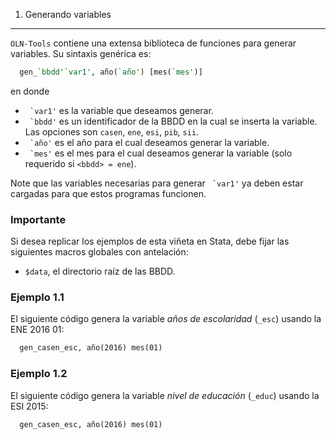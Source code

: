 1. Generando variables
----------------------

``OLN-Tools`` contiene una extensa biblioteca de funciones para generar variables. Su sintaxis genérica es: 
```stata
  gen_`bbdd'`var1', año(`año') [mes(`mes')]
```

en donde

* `` `var1'`` es la variable que deseamos generar.
* `` `bbdd'`` es un identificador de la BBDD en la cual se inserta la variable.  Las opciones son ``casen``, ``ene``, ``esi``, ``pib``, ``sii``.
* `` `año'`` es el año para el cual deseamos generar la variable.
* `` `mes'`` es el mes para el cual deseamos generar la variable (solo requerido si ``<bbdd> = ene``).

Note que las variables necesarias para generar `` `var1'`` ya deben estar cargadas para que estos programas funcionen.

### Importante

Si desea replicar los ejemplos de esta viñeta en Stata, debe fijar las siguientes macros globales con antelación:

- ``$data``, el directorio raíz de las BBDD.

### Ejemplo 1.1

El siguiente código genera la variable *años de escolaridad* (``_esc``) usando la ENE 2016 01:
```stata
  gen_casen_esc, año(2016) mes(01)
```

### Ejemplo 1.2

El siguiente código genera la variable *nivel de educación* (``_educ``) usando la ESI 2015: 
```stata
  gen_casen_esc, año(2016) mes(01)
```

